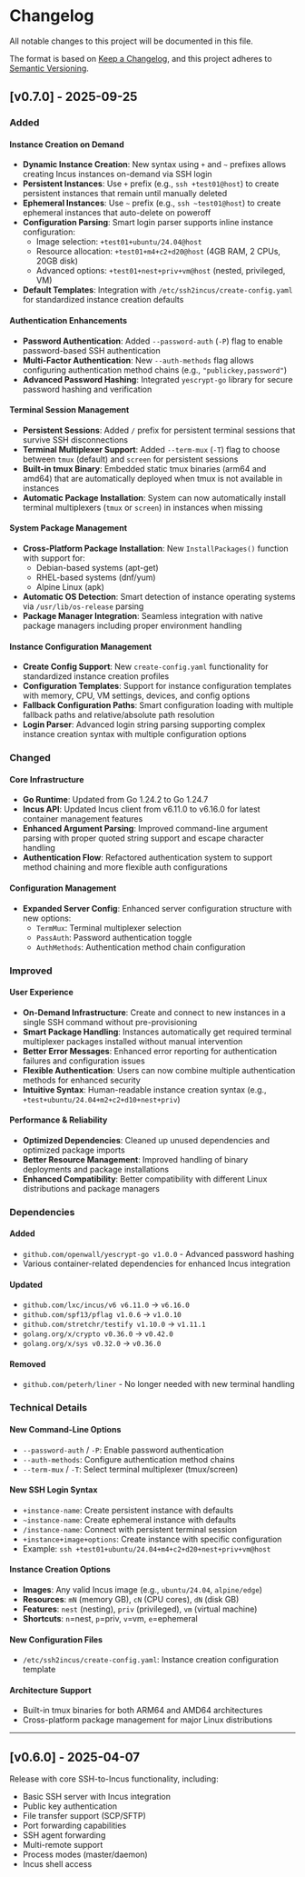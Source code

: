 # Changelog

All notable changes to this project will be documented in this file.

The format is based on [Keep a Changelog](https://keepachangelog.com/en/1.0.0/),
and this project adheres to [Semantic Versioning](https://semver.org/spec/v2.0.0.html).

## [v0.7.0] - 2025-09-25

### Added

#### Instance Creation on Demand
- **Dynamic Instance Creation**: New syntax using `+` and `~` prefixes allows creating Incus instances on-demand via SSH login
- **Persistent Instances**: Use `+` prefix (e.g., `ssh +test01@host`) to create persistent instances that remain until manually deleted
- **Ephemeral Instances**: Use `~` prefix (e.g., `ssh ~test01@host`) to create ephemeral instances that auto-delete on poweroff
- **Configuration Parsing**: Smart login parser supports inline instance configuration:
  - Image selection: `+test01+ubuntu/24.04@host`
  - Resource allocation: `+test01+m4+c2+d20@host` (4GB RAM, 2 CPUs, 20GB disk)
  - Advanced options: `+test01+nest+priv+vm@host` (nested, privileged, VM)
- **Default Templates**: Integration with `/etc/ssh2incus/create-config.yaml` for standardized instance creation defaults

#### Authentication Enhancements
- **Password Authentication**: Added `--password-auth` (`-P`) flag to enable password-based SSH authentication
- **Multi-Factor Authentication**: New `--auth-methods` flag allows configuring authentication method chains (e.g., `"publickey,password"`)
- **Advanced Password Hashing**: Integrated `yescrypt-go` library for secure password hashing and verification

#### Terminal Session Management
- **Persistent Sessions**: Added `/` prefix for persistent terminal sessions that survive SSH disconnections
- **Terminal Multiplexer Support**: Added `--term-mux` (`-T`) flag to choose between `tmux` (default) and `screen` for persistent sessions
- **Built-in tmux Binary**: Embedded static tmux binaries (arm64 and amd64) that are automatically deployed when tmux is not available in instances
- **Automatic Package Installation**: System can now automatically install terminal multiplexers (`tmux` or `screen`) in instances when missing

#### System Package Management
- **Cross-Platform Package Installation**: New `InstallPackages()` function with support for:
  - Debian-based systems (apt-get)
  - RHEL-based systems (dnf/yum)
  - Alpine Linux (apk)
- **Automatic OS Detection**: Smart detection of instance operating systems via `/usr/lib/os-release` parsing
- **Package Manager Integration**: Seamless integration with native package managers including proper environment handling

#### Instance Configuration Management
- **Create Config Support**: New `create-config.yaml` functionality for standardized instance creation profiles
- **Configuration Templates**: Support for instance configuration templates with memory, CPU, VM settings, devices, and config options
- **Fallback Configuration Paths**: Smart configuration loading with multiple fallback paths and relative/absolute path resolution
- **Login Parser**: Advanced login string parsing supporting complex instance creation syntax with multiple configuration options

### Changed

#### Core Infrastructure
- **Go Runtime**: Updated from Go 1.24.2 to Go 1.24.7
- **Incus API**: Updated Incus client from v6.11.0 to v6.16.0 for latest container management features
- **Enhanced Argument Parsing**: Improved command-line argument parsing with proper quoted string support and escape character handling
- **Authentication Flow**: Refactored authentication system to support method chaining and more flexible auth configurations

#### Configuration Management
- **Expanded Server Config**: Enhanced server configuration structure with new options:
  - `TermMux`: Terminal multiplexer selection
  - `PassAuth`: Password authentication toggle
  - `AuthMethods`: Authentication method chain configuration

### Improved

#### User Experience
- **On-Demand Infrastructure**: Create and connect to new instances in a single SSH command without pre-provisioning
- **Smart Package Handling**: Instances automatically get required terminal multiplexer packages installed without manual intervention
- **Better Error Messages**: Enhanced error reporting for authentication failures and configuration issues
- **Flexible Authentication**: Users can now combine multiple authentication methods for enhanced security
- **Intuitive Syntax**: Human-readable instance creation syntax (e.g., `+test+ubuntu/24.04+m2+c2+d10+nest+priv`)

#### Performance & Reliability
- **Optimized Dependencies**: Cleaned up unused dependencies and optimized package imports
- **Better Resource Management**: Improved handling of binary deployments and package installations
- **Enhanced Compatibility**: Better compatibility with different Linux distributions and package managers

### Dependencies

#### Added
- `github.com/openwall/yescrypt-go v1.0.0` - Advanced password hashing
- Various container-related dependencies for enhanced Incus integration

#### Updated
- `github.com/lxc/incus/v6 v6.11.0` → `v6.16.0`
- `github.com/spf13/pflag v1.0.6` → `v1.0.10`
- `github.com/stretchr/testify v1.10.0` → `v1.11.1`
- `golang.org/x/crypto v0.36.0` → `v0.42.0`
- `golang.org/x/sys v0.32.0` → `v0.36.0`

#### Removed
- `github.com/peterh/liner` - No longer needed with new terminal handling

### Technical Details

#### New Command-Line Options
- `--password-auth` / `-P`: Enable password authentication
- `--auth-methods`: Configure authentication method chains
- `--term-mux` / `-T`: Select terminal multiplexer (tmux/screen)

#### New SSH Login Syntax
- `+instance-name`: Create persistent instance with defaults
- `~instance-name`: Create ephemeral instance with defaults
- `/instance-name`: Connect with persistent terminal session
- `+instance+image+options`: Create instance with specific configuration
- Example: `ssh +test01+ubuntu/24.04+m4+c2+d20+nest+priv+vm@host`

#### Instance Creation Options
- **Images**: Any valid Incus image (e.g., `ubuntu/24.04`, `alpine/edge`)
- **Resources**: `mN` (memory GB), `cN` (CPU cores), `dN` (disk GB)
- **Features**: `nest` (nesting), `priv` (privileged), `vm` (virtual machine)
- **Shortcuts**: `n`=nest, `p`=priv, `v`=vm, `e`=ephemeral

#### New Configuration Files
- `/etc/ssh2incus/create-config.yaml`: Instance creation configuration template

#### Architecture Support
- Built-in tmux binaries for both ARM64 and AMD64 architectures
- Cross-platform package management for major Linux distributions

---

## [v0.6.0] - 2025-04-07

Release with core SSH-to-Incus functionality, including:
- Basic SSH server with Incus integration
- Public key authentication
- File transfer support (SCP/SFTP)
- Port forwarding capabilities
- SSH agent forwarding
- Multi-remote support
- Process modes (master/daemon)
- Incus shell access
